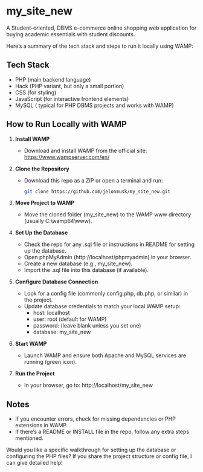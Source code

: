 # my_site_new
  A Student-oriented, DBMS e-commerce online shopping web application for buying academic essentials with student discounts.

Here’s a summary of the tech stack and steps to run it locally using WAMP:

## Tech Stack


- PHP (main backend language)
- Hack (PHP variant, but only a small portion)
- CSS (for styling)
- JavaScript (for interactive frontend elements)
- MySQL ( typical for PHP DBMS projects and works with WAMP)

## How to Run Locally with WAMP

1. **Install WAMP**
   - Download and install WAMP from the official site: https://www.wampserver.com/en/

2. **Clone the Repository**
   - Download this repo as a ZIP or open a terminal and run:
     ```bash
     git clone https://github.com/jelonmusk/my_site_new.git
     ```

3. **Move Project to WAMP**
   - Move the cloned folder (my_site_new) to the WAMP www directory (usually C:\wamp64\www).

4. **Set Up the Database**
   - Check the repo for any .sql file or instructions in README for setting up the database.
   - Open phpMyAdmin (http://localhost/phpmyadmin) in your browser.
   - Create a new database (e.g., my_site_new).
   - Import the .sql file into this database (if available).

5. **Configure Database Connection**
   - Look for a config file (commonly config.php, db.php, or similar) in the project.
   - Update database credentials to match your local WAMP setup:
     - host: localhost
     - user: root (default for WAMP)
     - password: (leave blank unless you set one)
     - database: my_site_new

6. **Start WAMP**
   - Launch WAMP and ensure both Apache and MySQL services are running (green icon).

7. **Run the Project**
   - In your browser, go to: http://localhost/my_site_new

## Notes

- If you encounter errors, check for missing dependencies or PHP extensions in WAMP.
- If there’s a README or INSTALL file in the repo, follow any extra steps mentioned.

Would you like a specific walkthrough for setting up the database or configuring the PHP files? If you share the project structure or config file, I can give detailed help!
